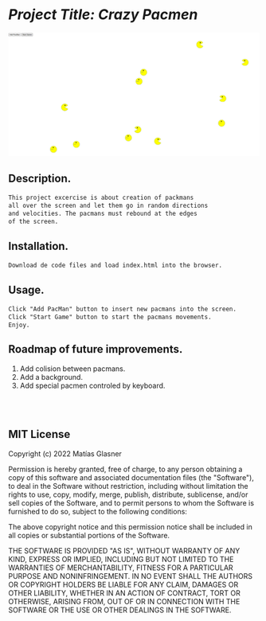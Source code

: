 # *Project Title: Crazy Pacmen*
![alt text](images/pacman-screenshot.png "Real time bus tracker")

## Description.
    This project excercise is about creation of packmans
    all over the screen and let them go in random directions
    and velocities. The pacmans must rebound at the edges
    of the screen.

## Installation.
    Download de code files and load index.html into the browser.

## Usage.
    Click "Add PacMan" button to insert new pacmans into the screen.
    Click "Start Game" button to start the pacmans movements.
    Enjoy.

## Roadmap of future improvements.
1. Add colision between pacmans.
2. Add a background.
3. Add special pacmen controled by keyboard.

<br/><br/>
## MIT License
Copyright (c) 2022 Matías Glasner

Permission is hereby granted, free of charge, to any person obtaining
a copy of this software and associated documentation files (the
"Software"), to deal in the Software without restriction, including
without limitation the rights to use, copy, modify, merge, publish,
distribute, sublicense, and/or sell copies of the Software, and to
permit persons to whom the Software is furnished to do so, subject to
the following conditions:

The above copyright notice and this permission notice shall be
included in all copies or substantial portions of the Software.

THE SOFTWARE IS PROVIDED "AS IS", WITHOUT WARRANTY OF ANY KIND,
EXPRESS OR IMPLIED, INCLUDING BUT NOT LIMITED TO THE WARRANTIES OF
MERCHANTABILITY, FITNESS FOR A PARTICULAR PURPOSE AND
NONINFRINGEMENT. IN NO EVENT SHALL THE AUTHORS OR COPYRIGHT HOLDERS BE
LIABLE FOR ANY CLAIM, DAMAGES OR OTHER LIABILITY, WHETHER IN AN ACTION
OF CONTRACT, TORT OR OTHERWISE, ARISING FROM, OUT OF OR IN CONNECTION
WITH THE SOFTWARE OR THE USE OR OTHER DEALINGS IN THE SOFTWARE.
